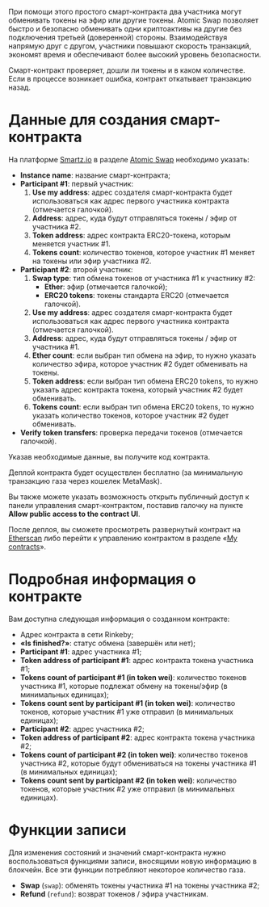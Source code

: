 <!-- TITLE: Обмен для ERC20-токенов -->
<!-- SUBTITLE: Как развернуть Atomic Swap для ERC20-токенов -->

При помощи этого простого смарт-контракта два участника могут обменивать токены на эфир или другие токены. Atomic Swap позволяет быстро и безопасно обменивать одни криптоактивы на другие без подключения третьей (доверенной) стороны. Взаимодействуя напрямую друг с другом, участники повышают скорость транзакций, экономят время и обеспечивают более высокий уровень безопасности. 

Смарт-контракт проверяет, дошли ли токены и в каком количестве. Если в процессе возникает ошибка, контракт откатывает транзакцию назад. 

# Данные для создания смарт-контракта

На платформе [Smartz.io](https://platform.smartz.io/) в разделе [Atomic Swap](https://platform.smartz.io/deploy/5ac50d4e34d83a000d115517) необходимо указать:

* **Instance name**: название смарт-контракта;
* **Participant #1**: первый участник:
    1. **Use my address**: адрес создателя смарт-контракта будет использоваться как адрес первого участника контракта (отмечается галочкой).
    2. **Address**: адрес, куда будут отправляться токены / эфир от участника #2.
    3. **Token address**: адрес контракта ERC20-токена, которым меняется участник #1.
    4. **Tokens count**: количество токенов, которое участник #1 меняет на токены или эфир участника #2.
* **Participant #2**: второй участник:
    1. **Swap type**: тип обмена токенов от участника #1 к участнику #2:
        - **Ether**: эфир (отмечается галочкой);
        - **ERC20 tokens**: токены стандарта ERC20 (отмечается галочкой).
    2. **Use my address**: адрес создателя смарт-контракта будет использоваться как адрес первого участника контракта (отмечается галочкой). 
    3. **Address**: адрес, куда будут отправляться токены / эфир от участника #1.
    4. **Ether count**: если выбран тип обмена на эфир, то нужно указать количество эфира, которое участник #2 будет обменивать на токены.
    5. **Token address**: если выбран тип обмена ERC20 tokens, то нужно указать адрес контракта токена, который участник #2 будет обменивать.
    6. **Tokens count**: если выбран тип обмена ERC20 tokens, то нужно указать количество токенов, которое участник #2 будет обменивать.
* **Verify token transfers**: проверка передачи токенов (отмечается галочкой).

Указав необходимые данные, вы получите код контракта.  

Деплой контракта будет осуществлен бесплатно (за минимальную транзакцию газа через кошелек MetaMask).

Вы также можете указать возможность открыть публичный доступ к панели управления смарт-контрактом, поставив галочку на пункте **Allow public access to the contract UI**.

После деплоя, вы сможете просмотреть развернутый контракт на [Etherscan](https://etherscan.io) либо перейти к управлению контрактом в разделе «[My contracts](https://platform.smartz.io/dashboard)».

# Подробная информация о контракте 

Вам доступна следующая информация о созданном контракте:

* Адрес контракта в сети Rinkeby;
* **«Is finished?»**: статус обмена (завершён или нет);
* **Participant #1**: адрес участника #1;
* **Token address of participant #1**: адрес контракта токена участника #1;
* **Tokens count of participant #1 (in token wei)**: количество токенов участника #1, которые подлежат обмену на токены/эфир (в минимальных единицах);
* **Tokens count sent by participant #1 (in token wei)**: количество токенов, которые участник #1 уже отправил (в минимальных единицах);
* **Participant #2**: адрес участника #2;
* **Token address of participant #2**: адрес контракта токена участника #2;
* **Tokens count of participant #2 (in token wei)**: количество токенов участника #2, которые будут обмениваться на токены участника #1 (в минимальных единицах);
* **Tokens count sent by participant #2 (in token wei)**: количество токенов, которые участник #2 уже отправил (в минимальных единицах).

# Функции записи

Для изменения состояний и значений смарт-контракта нужно воспользоваться функциями записи, вносящими новую информацию в блокчейн. Все эти функции потребляют некоторое количество газа. 

* **Swap** (`swap`): обменять токены участника #1 на токены участника #2;
* **Refund** (`refund`): возврат токенов / эфира участникам. 